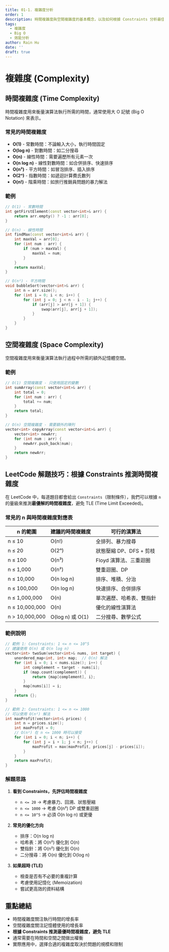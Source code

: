 ```yaml
---
title: 01-1. 複雜度分析
order: 1
description: 時間複雜度與空間複雜度的基本概念，以及如何根據 Constraints 分析最佳演算法
tags:
  - 複雜度
  - Big O
  - 效能分析
author: Rain Hu
date: ''
draft: true
---
```


# 複雜度 (Complexity)

## 時間複雜度 (Time Complexity)

時間複雜度用來衡量演算法執行所需的時間，通常使用大 O 記號 (Big O Notation) 來表示。

### 常見的時間複雜度

- **O(1)** - 常數時間：不論輸入大小，執行時間固定
- **O(log n)** - 對數時間：如二分搜尋
- **O(n)** - 線性時間：需要遍歷所有元素一次
- **O(n log n)** - 線性對數時間：如合併排序、快速排序
- **O(n²)** - 平方時間：如冒泡排序、插入排序
- **O(2ⁿ)** - 指數時間：如遞迴計算費氏數列
- **O(n!)** - 階乘時間：如旅行推銷員問題的暴力解法

### 範例

```cpp
// O(1) - 常數時間
int getFirstElement(const vector<int>& arr) {
    return arr.empty() ? -1 : arr[0];
}

// O(n) - 線性時間
int findMax(const vector<int>& arr) {
    int maxVal = arr[0];
    for (int num : arr) {
        if (num > maxVal) {
            maxVal = num;
        }
    }
    return maxVal;
}

// O(n²) - 平方時間
void bubbleSort(vector<int>& arr) {
    int n = arr.size();
    for (int i = 0; i < n; i++) {
        for (int j = 0; j < n - i - 1; j++) {
            if (arr[j] > arr[j + 1]) {
                swap(arr[j], arr[j + 1]);
            }
        }
    }
}
```

## 空間複雜度 (Space Complexity)

空間複雜度用來衡量演算法執行過程中所需的額外記憶體空間。

### 範例

```cpp
// O(1) 空間複雜度 - 只使用固定的變數
int sumArray(const vector<int>& arr) {
    int total = 0;
    for (int num : arr) {
        total += num;
    }
    return total;
}

// O(n) 空間複雜度 - 需要額外的陣列
vector<int> copyArray(const vector<int>& arr) {
    vector<int> newArr;
    for (int num : arr) {
        newArr.push_back(num);
    }
    return newArr;
}
```

## LeetCode 解題技巧：根據 Constraints 推測時間複雜度

在 LeetCode 中，每道題目都會給出 `Constraints`（限制條件），我們可以根據 `n` 的量級來推測**最優解的時間複雜度**，避免 TLE (Time Limit Exceeded)。

### 常見的 n 與時間複雜度對應表

| n 的範圍 | 建議的時間複雜度 | 可行的演算法 |
|---------|----------------|-------------|
| n ≤ 10 | O(n!) | 全排列、暴力搜尋 |
| n ≤ 20 | O(2ⁿ) | 狀態壓縮 DP、DFS + 剪枝 |
| n ≤ 100 | O(n³) | Floyd 演算法、三重迴圈 |
| n ≤ 1,000 | O(n²) | 雙重迴圈、DP |
| n ≤ 10,000 | O(n log n) | 排序、堆積、分治 |
| n ≤ 100,000 | O(n log n) | 快速排序、合併排序 |
| n ≤ 1,000,000 | O(n) | 單次遍歷、哈希表、雙指針 |
| n ≤ 10,000,000 | O(n) | 優化的線性演算法 |
| n > 10,000,000 | O(log n) 或 O(1) | 二分搜尋、數學公式 |

### 範例說明

```cpp
// 範例 1: Constraints: 1 <= n <= 10^5
// 建議使用 O(n) 或 O(n log n)
vector<int> twoSum(vector<int>& nums, int target) {
    unordered_map<int, int> map;  // O(n) 解法
    for (int i = 0; i < nums.size(); i++) {
        int complement = target - nums[i];
        if (map.count(complement)) {
            return {map[complement], i};
        }
        map[nums[i]] = i;
    }
    return {};
}

// 範例 2: Constraints: 1 <= n <= 1000
// 可以使用 O(n²) 解法
int maxProfit(vector<int>& prices) {
    int n = prices.size();
    int maxProfit = 0;
    // O(n²) 在 n <= 1000 時可以接受
    for (int i = 0; i < n; i++) {
        for (int j = i + 1; j < n; j++) {
            maxProfit = max(maxProfit, prices[j] - prices[i]);
        }
    }
    return maxProfit;
}
```

### 解題思路

1. **看到 Constraints，先評估時間複雜度**
   - `n <= 20` → 考慮暴力、回溯、狀態壓縮
   - `n <= 1000` → 考慮 O(n²) DP 或雙重迴圈
   - `n <= 10^5` → 必須 O(n log n) 或更優

2. **常見的優化方向**
   - 排序：O(n log n)
   - 哈希表：將 O(n²) 優化到 O(n)
   - 雙指針：將 O(n²) 優化到 O(n)
   - 二分搜尋：將 O(n) 優化到 O(log n)

3. **如果超時 (TLE)**
   - 檢查是否有不必要的重複計算
   - 考慮使用記憶化 (Memoization)
   - 嘗試更高效的資料結構

## 重點總結

- 時間複雜度關注執行時間的增長率
- 空間複雜度關注記憶體使用的增長率
- **根據 Constraints 推測最優時間複雜度，避免 TLE**
- 通常需要在時間和空間之間做出權衡
- 實際應用中，選擇合適的複雜度取決於問題的規模和限制
